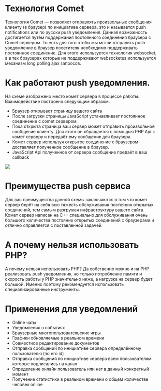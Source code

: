 
# Технология Comet

Технология Comet — позволяет отправлять произвольные сообщения клиенту (в браузер) по инициативе сервера, это и называется push notifications или по русски push уведомления.
Данная возможность достигается путём поддержания постоянного соединения браузера с Comet сервером. То есть для того чтобы мы могли отправить push уведомление в браузер посетителя необходимо поддерживать постоянное соединение. Для этого используется технология websocket, а в тех браузерах которые не поддерживают websocketes используется механизм long polling ajax запросов.

# Как работают push уведомления.

На схеме изображено место комет сервера в процессе работы. Взаимодействие построено следующим образом.

  - Браузер открывает страницу вашего сайта
  - После загрузки страницы JavaScript устанавливает постоянное соединение с comet сервером.
  - Пока открыта страница ваш сервер может отправить произвольное сообщение клиенту. Для этого он обращается с помощью PHP Api к комет серверу и передаёт ему сообщение для браузера.
  - Комет сервер используя открытое соединение с браузером доставляет полученное сообщение в браузер.
  - JavaScript Api полученное от сервера сообщение предаёт в ваш collback

![](https://comet-server.com/wiki/lib/exe/fetch.php/:scheme-of-comet-using.gif )
# Преимущества push сервиса

Для вас преимущества данной схемы заключаются в том что комет сервер берёт на себя всю тяжесть обслуживания постоянно открытых соединений, тем самым разгружая инфраструктуру вашего сайта. Комет сервер написан на C++ специально для обслуживания очень большого количества постоянно открытых соединений с браузерами и отлично справляется с поставленной задачей.

# А почему нельзя использовать PHP?

А почему нельзя использовать PHP? Да собственно можно и на PHP реализовать push уведомления, но только потребление памяти и скорость работы у PHP значительно ниже, а нагрузка на сервер будет большой. Именно поэтому рекомендуется использовать специализированные инструменты.

	 
# Применения для уведомлений
  * Online чаты	 
  * Уведомления о событиях	 
  * Браузерные многопользовательские игры	 
  * Графики обновляемые в реальном времени	 
  * Совместное редактирование документов	 
  * Отправка сообщений по инициативе сервера определённому пользователю (по его id)	 
  * Отправка сообщений по инициативе сервера всем пользователям которые подписались на канал	 
  * Определение онлайн пользователь или нет в данный конкретный момент	 
  * Получение статистики в реальном времени о общем количестве человек online